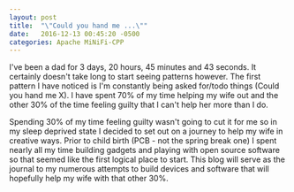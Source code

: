 ```yaml
---
layout: post
title:  "\"Could you hand me ...\""
date:   2016-12-13 00:45:20 -0500
categories: Apache MiNiFi-CPP
---
```


I've been a dad for 3 days, 20 hours, 45 minutes and 43 seconds. It certainly doesn't take long to start seeing patterns however. The first pattern I have noticed is I'm constantly being asked for/todo things (Could you hand me X). I have spent 70% of my time helping my wife out and the other 30% of the time feeling guilty that I can't help her more than I do.

Spending 30% of my time feeling guilty wasn't going to cut it for me so in my sleep deprived state I decided to set out on a journey to help my wife in creative ways. Prior to child birth (PCB - not the spring break one) I spent nearly all my time building gadgets and playing with open source software so that seemed like the first logical place to start. This blog will serve as the journal to my numerous attempts to build devices and software that will hopefully help my wife with that other 30%.